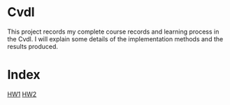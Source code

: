 # Cvdl

This project records my complete course records and learning process in the Cvdl. I will explain some details of the implementation methods and the results produced.

# Index

[HW1](https://github.com/williron3960/cvdl/tree/master/HW1)
[HW2](https://github.com/williron3960/cvdl/tree/master/HW2)